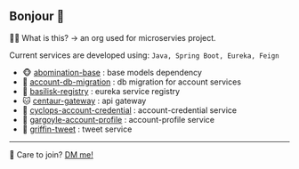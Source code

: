 ## Bonjour 👋

🙋‍♀️ What is this? &rarr; an org used for microservies project.

Current services are developed using: `Java, Spring Boot, Eureka, Feign`

- 🐵 [abomination-base](https://github.com/VL037-twittur/abomination-base) : base models dependency
- 🐶 [account-db-migration](https://github.com/VL037-twittur/account-db-migration) : db migration for account services
- 🐺 [basilisk-registry](https://github.com/VL037-twittur/basilisk-registry) : eureka service registry
- 🐱 [centaur-gateway](https://github.com/VL037-twittur/centaur-gateway) : api gateway
- 🦁 [cyclops-account-credential](https://github.com/VL037-twittur/cyclops-account-credential) : account-credential service
- 🐯 [gargoyle-account-profile](https://github.com/VL037-twittur/gargoyle-account-profile) : account-profile service
- 🦒 [griffin-tweet](https://github.com/VL037-twittur/griffin-tweet) : tweet service

---

🍿 Care to join? [DM me!](https://www.linkedin.com/in/vinc)
